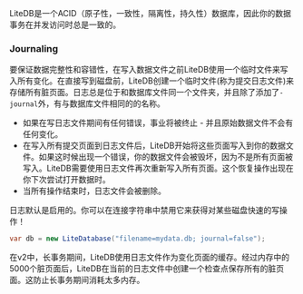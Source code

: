 LiteDB是一个ACID（原子性，一致性，隔离性，持久性）数据库，因此你的数据事务在并发访问时总是一致的。

### Journaling

要保证数据完整性和容错性，在写入数据文件之前LiteDB使用一个临时文件来写入所有变化。在直接写到磁盘前，LiteDB创建一个临时文件(称为提交日志文件)来存储所有脏页面。日志总是位于和数据库文件同一个文件夹，并且除了添加了`-journal`外，有与数据库文件相同的的名称。

- 如果在写日志文件期间有任何错误，事业将被终止 - 并且原始数据文件不会有任何变化。
- 在写入所有提交页面到日志文件后，LiteDB开始将这些页面写入到你的数据文件。如果这时候出现一个错误，你的数据文件会被毁坏，因为不是所有页面被写入。LiteDB需要使用日志文件再次重新写入所有页面。这个恢复操作出现在你下次尝试打开数据时。
- 当所有操作结束时，日志文件会被删除。

日志默认是启用的。你可以在连接字符串中禁用它来获得对某些磁盘快速的写操作！

```C#
var db = new LiteDatabase("filename=mydata.db; journal=false");
``` 

在v2中，长事务期间，LiteDB使用日志文件作为变化页面的缓存。经过内存中的5000个脏页面后，LiteDB在当前的日志文件中创建一个检查点保存所有的脏页面。这防止长事务期间消耗太多内存。